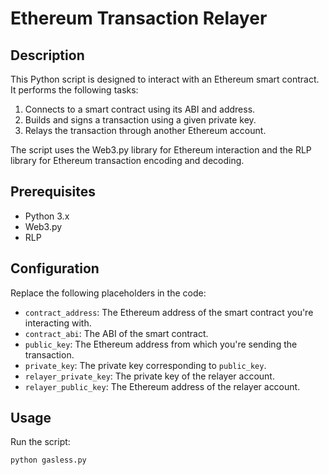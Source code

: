 # Ethereum Transaction Relayer

## Description

This Python script is designed to interact with an Ethereum smart contract. It performs the following tasks:

1. Connects to a smart contract using its ABI and address.
2. Builds and signs a transaction using a given private key.
3. Relays the transaction through another Ethereum account.

The script uses the Web3.py library for Ethereum interaction and the RLP library for Ethereum transaction encoding and decoding.

## Prerequisites

- Python 3.x
- Web3.py
- RLP

## Configuration

Replace the following placeholders in the code:

- `contract_address`: The Ethereum address of the smart contract you're interacting with.
- `contract_abi`: The ABI of the smart contract.
- `public_key`: The Ethereum address from which you're sending the transaction.
- `private_key`: The private key corresponding to `public_key`.
- `relayer_private_key`: The private key of the relayer account.
- `relayer_public_key`: The Ethereum address of the relayer account.

## Usage

Run the script:

```bash
python gasless.py
